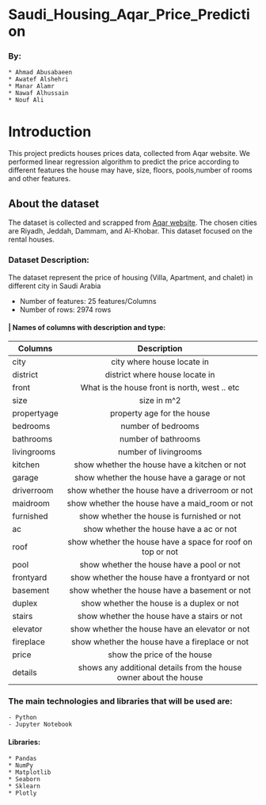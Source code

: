 # Saudi_Housing_Aqar_Price_Prediction
### By:
    * Ahmad Abusabaeen
    * Awatef Alshehri
    * Manar Alamr 
    * Nawaf Alhussain 
    * Nouf Ali 


# Introduction 
This project predicts houses prices data, collected from Aqar website. We performed linear regression algorithm to predict the price according to different features the house may have, size, floors, pools,number of rooms and other features. 


## About the dataset
The dataset is collected and scrapped from [Aqar website](https://sa.aqar.fm/). The chosen cities are Riyadh, Jeddah, Dammam, and Al-Khobar. This dataset focused on the rental houses.



### Dataset Description: 

The dataset represent the price of housing (Villa, Apartment, and chalet) in different city in Saudi Arabia

   - Number of features:    25 features/Columns
   - Number of rows:        2974 rows

#### | Names of columns with description and type:

| Columns     | Description                                                        |  
|-------------|:-------------:                                                     |
| city        |  city where house locate in                                        | 
| district    |  district where house locate in                                    |   
| front       |  What is the house front is north, west .. etc                     |    
| size        |  size in m^2                                                       |  
| propertyage |  property age for the house                                        | 
| bedrooms    |  number of bedrooms                                                | 
| bathrooms   |  number of bathrooms                                               | 
| livingrooms |  number of livingrooms                                             | 
| kitchen     |  show whether the house have a kitchen or not                      | 
| garage      |  show whether the house have a garage or not                       | 
| driverroom  |  show whether the house have a driverroom or not                   | 
| maidroom    |  show whether the house have a maid_room or not                    | 
| furnished   |  show whether the house is furnished or not                        | 
| ac          |  show whether the house have a ac or not                           | 
| roof        |  show whether the house have a space for roof on top or not        | 
| pool        |  show whether the house have a pool or not                         | 
| frontyard   |  show whether the house have a frontyard or not                    | 
| basement    |  show whether the house have a basement or not                     | 
| duplex      |  show whether the house is a duplex or not                         | 
| stairs      |  show whether the house have a stairs or not                       |
| elevator    |  show whether the house have an elevator or not                    |
| fireplace   |  show whether the house have a fireplace or not                    |
| price       |  show the price of the house                                       |
| details     |  shows any additional details from the house owner about the house |

    
### The main technologies and libraries that will be used are: 
    - Python 
    - Jupyter Notebook

#### Libraries: 
    * Pandas
    * NumPy 
    * Matplotlib
    * Seaborn
    * Sklearn
    * Plotly